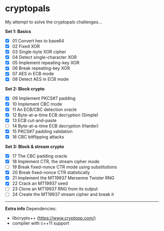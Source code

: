 # cryptopals
My attempt to solve the cryptopals challenges...

**Set 1: Basics**
- [x] 01 Convert hex to base64
- [x] 02 Fixed XOR
- [x] 03 Single-byte XOR cipher
- [x] 04 Detect single-character XOR
- [x] 05 Implement repeating-key XOR
- [x] 06 Break repeating-key XOR
- [x] 07 AES in ECB mode
- [x] 08 Detect AES in ECB mode

**Set 2: Block crypto**
- [x] 09 Implement PKCS#7 padding
- [x] 10 Implement CBC mode
- [x] 11 An ECB/CBC detection oracle
- [x] 12 Byte-at-a-time ECB decryption (Simple)
- [x] 13 ECB cut-and-paste
- [ ] 14 Byte-at-a-time ECB decryption (Harder)
- [x] 15 PKCS#7 padding validation
- [x] 16 CBC bitflipping attacks

**Set 3: Block & stream crypto**
- [x] 17 The CBC padding oracle
- [x] 18 Implement CTR, the stream cipher mode
- [ ] 19 Break fixed-nonce CTR mode using substitutions
- [x] 20 Break fixed-nonce CTR statistically
- [x] 21 Implement the MT19937 Mersenne Twister RNG
- [x] 22 Crack an MT19937 seed
- [ ] 23 Clone an MT19937 RNG from its output
- [ ] 24 Create the MT19937 stream cipher and break it

---
**Extra info**
Dependencies:
 - libcrypto++ (https://www.cryptopp.com/)
 - compiler with c++11 support
